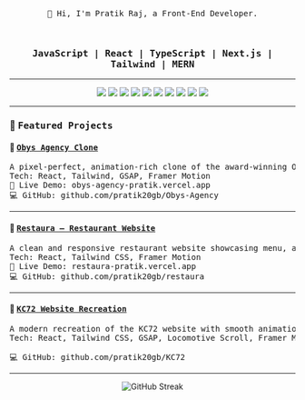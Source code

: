 <pre>
<p align="center">👋 Hi, I'm Pratik Raj, a Front-End Developer.</p>
</pre>

<h3 align="center" style="font-family: monospace;"> JavaScript | React | TypeScript | Next.js | Tailwind | MERN </h3>

---

<p align="center">
  <img src="https://img.shields.io/badge/JavaScript-F7DF1E?style=for-the-badge&logo=javascript&logoColor=black" />
  <img src="https://img.shields.io/badge/TypeScript-3178C6?style=for-the-badge&logo=typescript&logoColor=white" />
  <img src="https://img.shields.io/badge/React-20232A?style=for-the-badge&logo=react&logoColor=61DAFB" />
  <img src="https://img.shields.io/badge/Next.js-000000?style=for-the-badge&logo=next.js&logoColor=white" />
  <img src="https://img.shields.io/badge/Tailwind_CSS-38B2AC?style=for-the-badge&logo=tailwind-css&logoColor=white" />
  <img src="https://img.shields.io/badge/GSAP-88CE02?style=for-the-badge&logo=greensock&logoColor=black" />
  <img src="https://img.shields.io/badge/Node.js-339933?style=for-the-badge&logo=node.js&logoColor=white" />
  <img src="https://img.shields.io/badge/MongoDB-4EA94B?style=for-the-badge&logo=mongodb&logoColor=white" />
  <img src="https://img.shields.io/badge/C++-00599C?style=for-the-badge&logo=cplusplus&logoColor=white" />
  <img src="https://img.shields.io/badge/LeetCode-FFA116?style=for-the-badge&logo=leetcode&logoColor=white" />
</p>

---

### 🧩 <span style="font-family: monospace;">Featured Projects</span>

#### 🔹 <a href="https://obys-agency-pratik.vercel.app/" style="font-family: monospace;">Obys Agency Clone</a>
<pre>
A pixel-perfect, animation-rich clone of the award-winning Obys Agency site.
Tech: React, Tailwind, GSAP, Framer Motion
🔗 Live Demo: obys-agency-pratik.vercel.app
💻 GitHub: github.com/pratik20gb/Obys-Agency
</pre>

---

#### 🔹 <a href="https://restaura-pratik.vercel.app/" style="font-family: monospace;">Restaura – Restaurant Website</a>
<pre>
A clean and responsive restaurant website showcasing menu, aesthetics, and design.
Tech: React, Tailwind CSS, Framer Motion
🔗 Live Demo: restaura-pratik.vercel.app
💻 GitHub: github.com/pratik20gb/restaura
</pre>

---

#### 🔹 <a href="https://k72-ca-pratik.vercel.app/" style="font-family: monospace;">KC72 Website Recreation</a>
<pre>
A modern recreation of the KC72 website with smooth animations and responsive UI.
Tech: React, Tailwind CSS, GSAP, Locomotive Scroll, Framer Motion
<!-- 🔗 Live Demo: k72-ca-pratik.vercel.app -->
💻 GitHub: github.com/pratik20gb/KC72
</pre>

---

<p align="center">
  <img src="https://github-readme-streak-stats.herokuapp.com/?user=pratik20gb&theme=tokyonight" alt="GitHub Streak" />
</p>
